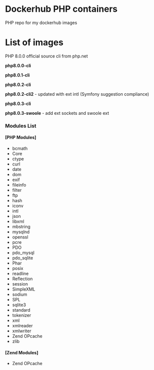# Dockerhub PHP containers
PHP repo for my dockerhub images

# List of images
PHP 8.0.0 official source cli from php.net

**php8.0.0-cli**

**php8.0.1-cli**

**php8.0.2-cli**

**php8.0.2-cli2** - updated with ext intl (Symfony suggestion compliance)

**php8.0.3-cli**

**php8.0.3-swoole** - add ext sockets and swoole ext

### Modules List
#### [PHP Modules]
- bcmath
- Core
- ctype
- curl
- date
- dom
- exif
- fileinfo
- filter
- ftp
- hash
- iconv
- intl
- json
- libxml
- mbstring
- mysqlnd
- openssl
- pcre
- PDO
- pdo_mysql
- pdo_sqlite
- Phar
- posix
- readline
- Reflection
- session
- SimpleXML
- sodium
- SPL
- sqlite3
- standard
- tokenizer
- xml
- xmlreader
- xmlwriter
- Zend OPcache
- zlib

#### [Zend Modules]
- Zend OPcache

